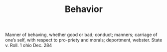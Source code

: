 ---
title: Behavior
letter: B
permalink: "/definitions/behavior.html"
body: Manner of behaving, whether good or bad; conduct; manners; carriage of one’s
  self, with respect to pro-priety and morals; deportment, webster. State v. Roll.
  1 ohio Dec. 284
published_at: '2018-07-07'
layout: post
---